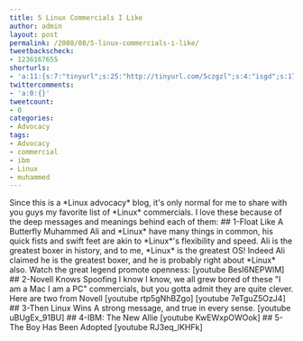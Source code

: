```yaml
---
title: 5 Linux Commercials I Like
author: admin
layout: post
permalink: /2008/08/5-linux-commercials-i-like/
tweetbackscheck:
- 1236167655
shorturls:
- 'a:11:{s:7:"tinyurl";s:25:"http://tinyurl.com/5czgzl";s:4:"isgd";s:17:"http://is.gd/1f54";s:5:"bitly";s:20:"http://bit.ly/49BQW8";s:5:"snipr";s:22:"http://snipr.com/9sfwx";s:5:"snurl";s:22:"http://snurl.com/9sfwx";s:7:"snipurl";s:24:"http://snipurl.com/9sfwx";s:4:"trim";s:17:"http://tr.im/49je";s:5:"adjix";s:207:"(10 Jan 2008 temporary restriction: API requires valid partnerID or partnerEmail key in request. Contact us if this affects you.) Invalid Adjix request. API documentation @ http://web.adjix.com/AdjixAPI.html";s:4:"advu";s:203:"(10 Jan 2008 temporary restriction: API requires valid partnerID or partnerEmail key in request. Contact us if this affects you.) Invalid Adjix request. API documentation @ http://web.ad.vu/AdjixAPI.html";s:4:"zima";s:19:"http://zi.ma/4e73e8";s:9:"permalink";s:53:"http://hehe2.net/advocacy/5-linux-commercials-i-like/";}'
twittercomments:
- 'a:0:{}'
tweetcount:
- 0
categories:
- Advocacy
tags:
- Advocacy
- commercial
- ibm
- Linux
- muhammed
---
```

Since this is a \*Linux advocacy\* blog, it's only normal for me to share with you guys my favorite list of \*Linux\* commercials. I love these because of the deep messages and meanings behind each of them:
\#\# 1-Float Like A Butterfly
Muhammed Ali and \*Linux\* have many things in common, his quick fists and swift feet are akin to \*Linux\*'s flexibility and speed. Ali is the greatest boxer in history, and to me, \*Linux\* is the greatest OS! Indeed Ali claimed he is the greatest boxer, and he is probably right about \*Linux\* also. Watch the great legend promote openness:
\[youtube BesI6NEPWlM\]
\#\# 2-Novell Knows Spoofing
I know I know, we all grew bored of these "I am a Mac I am a PC" commercials, but you gotta admit they are quite clever. Here are two from Novell
\[youtube rtp5gNhBZgo\]
\[youtube 7eTguZ5OzJ4\]
\#\# 3-Then Linux Wins
A strong message, and true in every sense.
\[youtube uBUgEx\_91BU\]
\#\# 4-IBM: The New Allie
\[youtube KwEWxpOWOok\]
\#\# 5-The Boy Has Been Adopted
\[youtube RJ3eq\_lKHFk\]